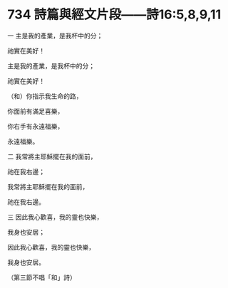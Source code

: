 # 734 詩篇與經文片段——詩16:5,8,9,11

一 主是我的產業，是我杯中的分；

祂實在美好！

主是我的產業，是我杯中的分；

祂實在美好！

（和）你指示我生命的路，

你面前有滿足喜樂，

你右手有永遠福樂，

永遠福樂。

二 我常將主耶穌擺在我的面前，

祂在我右邊；

我常將主耶穌擺在我的面前，

祂在我右邊。

三 因此我心歡喜，我的靈也快樂，

我身也安居；

因此我心歡喜，我的靈也快樂，

我身也安居。

（第三節不唱「和」詩）

